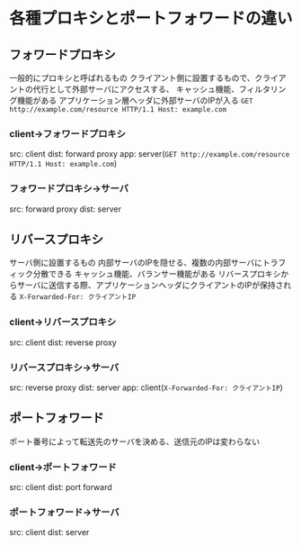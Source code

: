 # 各種プロキシとポートフォワードの違い

## フォワードプロキシ

一般的にプロキシと呼ばれるもの
クライアント側に設置するもので、クライアントの代行として外部サーバにアクセスする、
キャッシュ機能、フィルタリング機能がある
アプリケーション層ヘッダに外部サーバのIPが入る
`GET http://example.com/resource HTTP/1.1 Host: example.com`

### client->フォワードプロキシ

src: client
dist: forward proxy
app: server(`GET http://example.com/resource HTTP/1.1 Host: example.com`)

### フォワードプロキシ->サーバ

src: forward proxy
dist: server

## リバースプロキシ

サーバ側に設置するもの
内部サーバのIPを隠せる、複数の内部サーバにトラフィック分散できる
キャッシュ機能、バランサー機能がある
リバースプロキシからサーバに送信する際、アプリケーションヘッダにクライアントのIPが保持される
`X-Forwarded-For: クライアントIP`

### client->リバースプロキシ

src: client
dist: reverse proxy

### リバースプロキシ->サーバ

src: reverse proxy
dist: server
app: client(`X-Forwarded-For: クライアントIP`)

## ポートフォワード

ポート番号によって転送先のサーバを決める、送信元のIPは変わらない

### client->ポートフォワード

src: client
dist: port forward

### ポートフォワード->サーバ

src: client
dist: server
